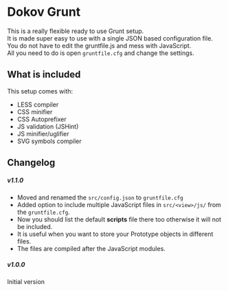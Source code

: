 # Dokov Grunt

This is a really flexible ready to use Grunt setup.  
It is made super easy to use with a single JSON based configuration file.  
You do not have to edit the gruntfile.js and mess with JavaScript.  
All you need to do is open ```gruntfile.cfg``` and change the settings.  

## What is included

This setup comes with:  
* LESS compiler  
* CSS minifier  
* CSS Autoprefixer  
* JS validation (JSHint)  
* JS minifier/uglifier  
* SVG symbols compiler  

## Changelog

##### v1.1.0
- Moved and renamed the ```src/config.json``` to ```gruntfile.cfg```  
- Added option to include multiple JavaScript files in ```src/<view>/js/``` from the ```gruntfile.cfg```.  
- Now you should list the default **scripts** file there too otherwise it will not be included.  
- It is useful when you want to store your Prototype objects in different files.  
- The files are compiled after the JavaScript modules.  


##### v1.0.0
Initial version
